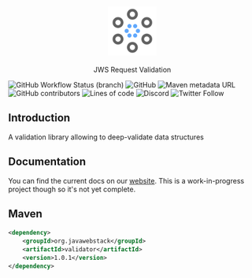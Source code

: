 <p align="center"><img src="https://raw.githubusercontent.com/JavaWebStack/docs/master/docs/assets/img/icon.svg" width="100">
<br><br>
JWS Request Validation
</p>

![GitHub Workflow Status (branch)](https://img.shields.io/github/workflow/status/JavaWebStack/validator/Maven%20Deploy/master)
![GitHub](https://img.shields.io/github/license/JavaWebStack/validator)
![Maven metadata URL](https://img.shields.io/maven-metadata/v?metadataUrl=https%3A%2F%2Frepo1.maven.org%2Fmaven2%2Forg%2Fjavawebstack%2Fvalidator%2Fmaven-metadata.xml)
![GitHub contributors](https://img.shields.io/github/contributors/JavaWebStack/validator)
![Lines of code](https://img.shields.io/tokei/lines/github/JavaWebStack/validator)
![Discord](https://img.shields.io/discord/815612319378833408?color=%237289DA&label=discord)
![Twitter Follow](https://img.shields.io/twitter/follow/JavaWebStack?style=social)

## Introduction
A validation library allowing to deep-validate data structures

## Documentation
You can find the current docs on our [website](https://docs.javawebstack.org/framework/validator). This is a work-in-progress project though so it's not yet complete.

## Maven
```xml
<dependency>
    <groupId>org.javawebstack</groupId>
    <artifactId>validator</artifactId>
    <version>1.0.1</version>
</dependency>
```
